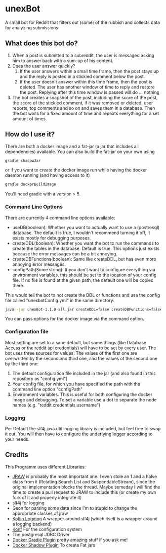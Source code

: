 # unexBot
A small bot for Reddit that filters out (some) of the rubbish and collects data for analyzing submissions

## What does this bot do?
1. When a post is submitted to a subreddit, the user is messaged asking him to answer back with a sum-up of his content.
2. Does the user answer quickly?
    1. If the user answers within a small time frame, then the post stays up and the reply is posted in a stickied comment below the post.
    2. If the user doesn't answer within this time frame, then the post is deleted. The user has another window of time to reply and restore the post. Replying after this time window is passed will do ... nothing
3. The bot creates a snapshot of the post, including the score of the post, the score of the stickied comment, if it was removed or deleted, user reports, top comments and so on and saves them in a database. Then the bot waits for a fixed amount of time and repeats everything for a set amount of times.

## How do I use it?
There are both a docker image and a fat-jar (a jar that includes all dependencies) available. You can also build the fat-jar on your own using 
```bash
gradle shadowJar
```

or if you want to create the docker image run while having the docker daemon running (and having access to it)
```bash
gradle dockerBuildImage
```
You'll need gradle with a version > 5.
### Command Line Options
There are currently 4 command line options available:

- useDB(boolean): Whether you want to actually want to use a (postresql) database. The default is true, I wouldn't recommend turning it off, it exists mostly for debugging purposes.
- createDDL(boolean): Whether you want the bot to run the commands to create the tables in the database. Default is true. This options just exists because the error messages can be a bit annoying.
- createDBFunctions(boolean): Same like createDDL, but has even more annoying error messages.
- configPath(Some string): If you don't want to configure everything via environment variables, this should be set to the location of your config file. If no file is found at the given path, the default one will be copied there.

This would tell the bot to not create the DDL or functions and use the config file called "unexbotConfig.yml" in the same directory:
```bash
java -jar unexBot-1.1.0-all.jar createDDL=false createDBFunctions=false configPath="unexbotConfig.yml"
```

You can pass options for the docker image via the command option.

### Configuration file
Most setting are set to a sane default, but some things (like Database Access or the reddit api credentials) will have to be set by every user.
The bot uses three sources for values. The values of the first one are overwritten by the second and third one, and the values of the second one by the third one:

1. The default configuration file included in the jar (and also found in this repository as "config.yml")
2. Your config file, for which you have specified the path with the command line option "configPath"
3. Environment variables. This is useful for both configuring the docker image and debugging. To set a variable use a dot to separate the node names (e.g. "reddit.credentials.username")

### Logging
Per Default the slf4j java.util logging library is included, but feel free to swap it out. You will then have to configure the underlying logger according to your needs.

## Credits
This Programm uses different Libraries:

- [JRAW](https://github.com/mattbdean/JRAW) is probably the most important one. I even stole an 1 and a halve class from it (Rotating Search List and SuspendableStream), since the original implementation blocks the thread. Maybe someday I will find the time to create a pull request to JRAW to include this (or create my own fork of it and properly integrate it)
- slf4j for logging
- Gson for parsing some data since I'm to stupid to change the appropriate classes of jraw
- [Kotlin Logging](https://github.com/MicroUtils/kotlin-logging) A wrapper around slf4j (which itself is a wrapper around a logging backend)
- [Konf](https://github.com/uchuhimo/konf) For the configuration system
- The postgresql JDBC Driver
- [Docker Gradle Plugin](https://github.com/bmuschko/gradle-docker-plugin) pretty amazing stuff if you ask me!
- [Docker Shadow Plugin](https://github.com/johnrengelman/shadow) To create Fat jars




